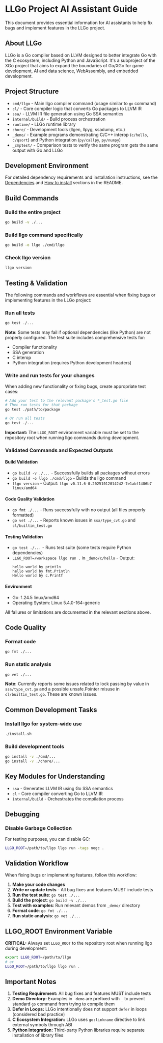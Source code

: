 # LLGo Project AI Assistant Guide

This document provides essential information for AI assistants to help fix bugs and implement features in the LLGo project.

## About LLGo

LLGo is a Go compiler based on LLVM designed to better integrate Go with the C ecosystem, including Python and JavaScript. It's a subproject of the XGo project that aims to expand the boundaries of Go/XGo for game development, AI and data science, WebAssembly, and embedded development.

## Project Structure

- `cmd/llgo` - Main llgo compiler command (usage similar to `go` command)
- `cl/` - Core compiler logic that converts Go packages to LLVM IR
- `ssa/` - LLVM IR file generation using Go SSA semantics
- `internal/build/` - Build process orchestration
- `runtime/` - LLGo runtime library
- `chore/` - Development tools (llgen, llpyg, ssadump, etc.)
- `_demo/` - Example programs demonstrating C/C++ interop (`c/hello`, `c/qsort`) and Python integration (`py/callpy`, `py/numpy`)
- `_cmptest/` - Comparison tests to verify the same program gets the same output with Go and LLGo

## Development Environment

For detailed dependency requirements and installation instructions, see the [Dependencies](README.md#dependencies) and [How to install](README.md#how-to-install) sections in the README.

## Build Commands

### Build the entire project
```bash
go build -v ./...
```

### Build llgo command specifically
```bash
go build -o llgo ./cmd/llgo
```

### Check llgo version
```bash
llgo version
```

## Testing & Validation

The following commands and workflows are essential when fixing bugs or implementing features in the LLGo project:

### Run all tests
```bash
go test ./...
```

**Note:** Some tests may fail if optional dependencies (like Python) are not properly configured. The test suite includes comprehensive tests for:
- Compiler functionality
- SSA generation
- C interop
- Python integration (requires Python development headers)

### Write and run tests for your changes

When adding new functionality or fixing bugs, create appropriate test cases:

```bash
# Add your test to the relevant package's *_test.go file
# Then run tests for that package
go test ./path/to/package

# Or run all tests
go test ./...
```

**Important:** The `LLGO_ROOT` environment variable must be set to the repository root when running llgo commands during development.

### Validated Commands and Expected Outputs

#### Build Validation
- `go build -v ./...` - Successfully builds all packages without errors
- `go build -o llgo ./cmd/llgo` - Builds the llgo command
- `llgo version` - Output: `llgo v0.11.6-0.20251012014242-7e1abf1486b7 linux/amd64`

#### Code Quality Validation
- `go fmt ./...` - Runs successfully with no output (all files properly formatted)
- `go vet ./...` - Reports known issues in `ssa/type_cvt.go` and `cl/builtin_test.go`

#### Testing Validation
- `go test ./...` - Runs test suite (some tests require Python dependencies)
- `LLGO_ROOT=/workspace llgo run .` in `_demo/c/hello` - Output:
  ```
  hello world by println
  hello world by fmt.Println
  Hello world by c.Printf
  ```

#### Environment
- Go: 1.24.5 linux/amd64
- Operating System: Linux 5.4.0-164-generic

All failures or limitations are documented in the relevant sections above.

## Code Quality

### Format code
```bash
go fmt ./...
```

### Run static analysis
```bash
go vet ./...
```

**Note:** Currently reports some issues related to lock passing by value in `ssa/type_cvt.go` and a possible unsafe.Pointer misuse in `cl/builtin_test.go`. These are known issues.


## Common Development Tasks

### Install llgo for system-wide use
```bash
./install.sh
```

### Build development tools
```bash
go install -v ./cmd/...
go install -v ./chore/...
```

## Key Modules for Understanding

- `ssa` - Generates LLVM IR using Go SSA semantics
- `cl` - Core compiler converting Go to LLVM IR
- `internal/build` - Orchestrates the compilation process

## Debugging

### Disable Garbage Collection
For testing purposes, you can disable GC:
```bash
LLGO_ROOT=/path/to/llgo llgo run -tags nogc .
```

## Validation Workflow

When fixing bugs or implementing features, follow this workflow:

1. **Make your code changes**
2. **Write or update tests** - All bug fixes and features MUST include tests
3. **Run the test suite**: `go test ./...`
4. **Build the project**: `go build -v ./...`
5. **Test with examples**: Run relevant demos from `_demo/` directory
6. **Format code**: `go fmt ./...`
7. **Run static analysis**: `go vet ./...`

## LLGO_ROOT Environment Variable

**CRITICAL:** Always set `LLGO_ROOT` to the repository root when running llgo during development:

```bash
export LLGO_ROOT=/path/to/llgo
# or
LLGO_ROOT=/path/to/llgo llgo run .
```

## Important Notes

1. **Testing Requirement:** All bug fixes and features MUST include tests
2. **Demo Directory:** Examples in `_demo` are prefixed with `_` to prevent standard `go` command from trying to compile them
3. **Defer in Loops:** LLGo intentionally does not support `defer` in loops (considered bad practice)
4. **C Ecosystem Integration:** LLGo uses `go:linkname` directive to link external symbols through ABI
5. **Python Integration:** Third-party Python libraries require separate installation of library files

